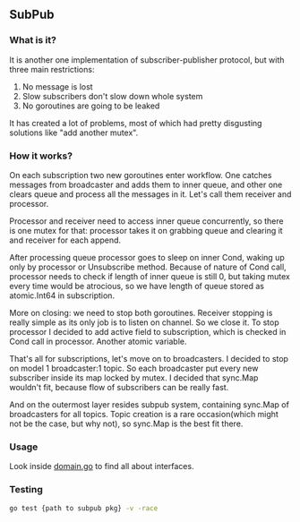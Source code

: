 ## SubPub
### What is it?
It is another one implementation of subscriber-publisher
protocol, but with three main restrictions:
1. No message is lost
2. Slow subscribers don't slow down whole system
3. No goroutines are going to be leaked

It has created a lot of problems, most of which had pretty
disgusting solutions like "add another mutex".

### How it works?
On each subscription two new goroutines enter workflow.
One catches messages from broadcaster and adds them
to inner queue, and other one clears queue and process all
the messages in it. Let's call them receiver and processor.

Processor and receiver need to access inner queue concurrently,
so there is one mutex for that: processor takes it on grabbing
queue and clearing it and receiver for each append.

After processing queue processor goes to sleep on inner Cond,
waking up only by processor or Unsubscribe method. Because
of nature of Cond call, processor needs to check if length
of inner queue is still 0, but taking mutex every time would be
atrocious, so we have length of queue stored as atomic.Int64 in
subscription.

More on closing: we need to stop both goroutines. Receiver stopping
is really simple as its only job is to listen on channel. So
we close it. To stop processor I decided to add active field
to subscription, which is checked in Cond call in processor.
Another atomic variable.

That's all for subscriptions, let's move on to broadcasters.
I decided to stop on model 1 broadcaster:1 topic. So each 
broadcaster put every new subscriber inside its map locked by mutex.
I decided that sync.Map wouldn't fit, because flow of 
subscribers can be really fast.

And on the outermost layer resides subpub system, containing
sync.Map of broadcasters for all topics. Topic creation is 
a rare occasion(which might not be the case, but why not), so 
sync.Map is the best fit there.

### Usage
Look inside [domain.go](/domain.go) to find all about interfaces.

### Testing
```bash
go test {path to subpub pkg} -v -race
```